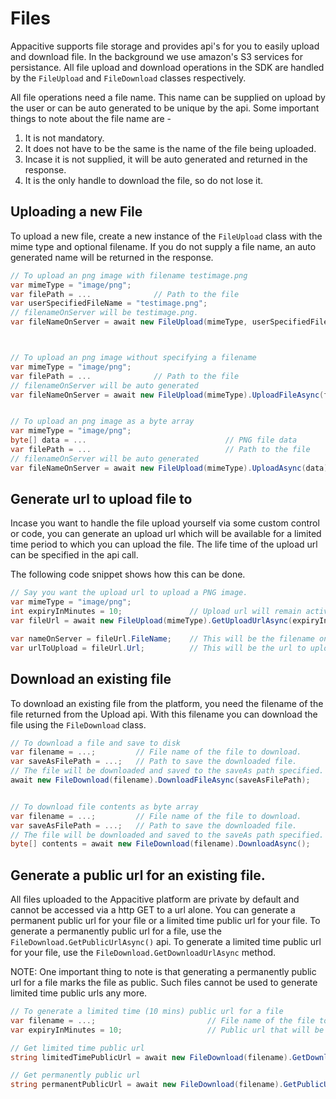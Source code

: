 ﻿# Files

Appacitive supports file storage and provides api's for you to easily upload and download file. In the background we use amazon's S3 services for persistance. All file upload and download operations in the SDK are handled by the `FileUpload` and `FileDownload` classes respectively.

All file operations need a file name. This name can be supplied on upload by the user or can be auto generated to be unique by the api. Some important things to note about the file name are -

1. It is not mandatory.
2. It does not have to be the same is the name of the file being uploaded.
3. Incase it is not supplied, it will be auto generated and returned in the response.
4. It is the only handle to download the file, so do not lose it.


## Uploading a new File

To upload a new file, create a new instance of the `FileUpload` class with the mime type and optional filename. 
If you do not supply a file name, an auto generated name will be returned in the response.

```csharp
// To upload an png image with filename testimage.png
var mimeType = "image/png";
var filePath = ...              // Path to the file
var userSpecifiedFileName = "testimage.png";
// filenameOnServer will be testimage.png.
var fileNameOnServer = await new FileUpload(mimeType, userSpecifiedFileName).UploadFileAsync(filePath);



// To upload an png image without specifying a filename
var mimeType = "image/png";
var filePath = ...              // Path to the file
// filenameOnServer will be auto generated
var fileNameOnServer = await new FileUpload(mimeType).UploadFileAsync(filePath);


// To upload an png image as a byte array
var mimeType = "image/png";
byte[] data = ...                               // PNG file data
var filePath = ...                              // Path to the file
// filenameOnServer will be auto generated
var fileNameOnServer = await new FileUpload(mimeType).UploadAsync(data);
```

## Generate url to upload file to

Incase you want to handle the file upload yourself via some custom control or code, you can generate an upload url which will be available for a limited time period to which you can upload the file. The life time of the upload url can be specified in the api call.

The following code snippet shows how this can be done.

```csharp
// Say you want the upload url to upload a PNG image.
var mimeType = "image/png";
int expiryInMinutes = 10;               // Upload url will remain active for next 10 mins
var fileUrl = await new FileUpload(mimeType).GetUploadUrlAsync(expiryInMinutes);

var nameOnServer = fileUrl.FileName;    // This will be the filename on the server (auto generated in this case)
var urlToUpload = fileUrl.Url;          // This will be the url to upload to.
```

## Download an existing file

To download an existing file from the platform, you need the filename of the file returned from the Upload api. With this filename you can download the file using the `FileDownload` class.

```csharp
// To download a file and save to disk
var filename = ...;         // File name of the file to download.
var saveAsFilePath = ...;   // Path to save the downloaded file.
// The file will be downloaded and saved to the saveAs path specified.
await new FileDownload(filename).DownloadFileAsync(saveAsFilePath);


// To download file contents as byte array
var filename = ...;         // File name of the file to download.
var saveAsFilePath = ...;   // Path to save the downloaded file.
// The file will be downloaded and saved to the saveAs path specified.
byte[] contents = await new FileDownload(filename).DownloadAsync();
```

## Generate a public url for an existing file.

All files uploaded to the Appacitive platform are private by default and cannot be accessed via a http GET to a url alone. You can generate a permanent public url for your file or a limited time public url for your file. To generate a permanently public url for a file, use the `FileDownload.GetPublicUrlAsync()` api. To generate a limited time public url for your file, use the `FileDownload.GetDownloadUrlAsync` method.

NOTE: One important thing to note is that generating a permanently public url for a file marks the file as public. Such files cannot be used to generate limited time public urls any more.

```csharp
// To generate a limited time (10 mins) public url for a file
var filename = ...;                         // File name of the file to download.
var expiryInMinutes = 10;                   // Public url that will be active for next 10 mins

// Get limited time public url
string limitedTimePublicUrl = await new FileDownload(filename).GetDownloadUrlAsync(expiryInMinutes);

// Get permanently public url
string permanentPublicUrl = await new FileDownload(filename).GetPublicUrlAsync();
```
